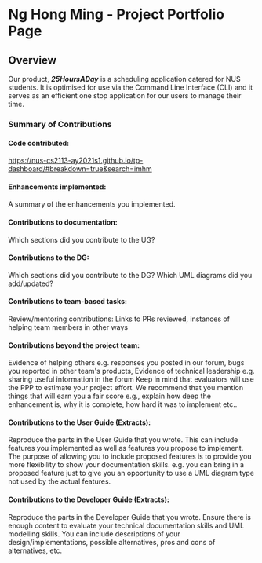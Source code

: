 # Ng Hong Ming - Project Portfolio Page

## Overview
Our product, **_25HoursADay_** is a scheduling application catered for NUS students. 
It is optimised for use via the Command Line Interface (CLI) and it serves as an efficient one stop application for our users to manage their time. 

### Summary of Contributions
#### Code contributed:
https://nus-cs2113-ay2021s1.github.io/tp-dashboard/#breakdown=true&search=imhm
#### Enhancements implemented:
A summary of the enhancements you implemented.
#### Contributions to documentation:
Which sections did you contribute to the UG?
#### Contributions to the DG:
Which sections did you contribute to the DG? Which UML diagrams did you add/updated?
#### Contributions to team-based tasks:
Review/mentoring contributions: Links to PRs reviewed, instances of helping team members in other ways
#### Contributions beyond the project team:
Evidence of helping others e.g. responses you posted in our forum, bugs you reported in other team's products,
Evidence of technical leadership e.g. sharing useful information in the forum
Keep in mind that evaluators will use the PPP to estimate your project effort. We recommend that you mention things that will earn you a fair score e.g., explain how deep the enhancement is, why it is complete, how hard it was to implement etc..

#### Contributions to the User Guide (Extracts):
 Reproduce the parts in the User Guide that you wrote. This can include features you implemented as well as features you propose to implement.
The purpose of allowing you to include proposed features is to provide you more flexibility to show your documentation skills. e.g. you can bring in a proposed feature just to give you an opportunity to use a UML diagram type not used by the actual features.
#### Contributions to the Developer Guide (Extracts):
 Reproduce the parts in the Developer Guide that you wrote. Ensure there is enough content to evaluate your technical documentation skills and UML modelling skills. You can include descriptions of your design/implementations, possible alternatives, pros and cons of alternatives, etc.
